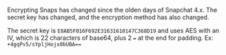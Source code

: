 Encrypting Snaps has changed since the olden days of Snapchat 4.x. The secret key has changed, and the encryption method has also changed.

The secret key is `E8AB5F016F692E31631610147C368D19` and uses AES with an IV, which is 22 characters of base64, plus 2 `=` at the end for padding. Ex: `+4gqPv5/sYpljHojx0bUBA==`